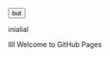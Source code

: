 <html>
<head>
<script src="https://ajax.googleapis.com/ajax/libs/jquery/3.5.1/jquery.min.js"></script>
  
<script>
$(document).ready(function(){
  $("button").click(function(){
    $(this).alert("test");
  });
});
  
  
  
</script>
  
  
  
</head>  
  
  
<body>
  <button >but</button>
   <p id="a">inialial </p>
  
  <script type="module">
   //Copy and paste these scripts into the bottom of your <body> tag, but before you use any Firebase services:

  // Import the functions you need from the SDKs you need
  import { initializeApp } from "https://www.gstatic.com/firebasejs/9.5.0/firebase-app.js";
  import { getAnalytics } from "https://www.gstatic.com/firebasejs/9.5.0/firebase-analytics.js";
  // TODO: Add SDKs for Firebase products that you want to use
  // https://firebase.google.com/docs/web/setup#available-libraries

  // Your web app's Firebase configuration
  // For Firebase JS SDK v7.20.0 and later, measurementId is optional
  const firebaseConfig = {
    apiKey: "AIzaSyAglzGoqKSJiCL3HZhP3jFcJHsrKGkKgZc",
    authDomain: "iot2021-94458.firebaseapp.com",
    databaseURL: "https://iot2021-94458-default-rtdb.firebaseio.com",
    projectId: "iot2021-94458",
    storageBucket: "iot2021-94458.appspot.com",
    messagingSenderId: "207386797843",
    appId: "1:207386797843:web:6a5630406c3e429c8c9ce6",
    measurementId: "G-29LJLQPN7L"
  };

  // Initialize Firebase
  const app = initializeApp(firebaseConfig);
  const analytics = getAnalytics(app);
    
    $(document).ready(function(){
  $("p").click(function(){
    $(this).append("some text appended+");
    $(this).append(analytics);
  });
});
    
</script>
    
   

  </body>
  </html>

llll
Welcome to GitHub Pages

